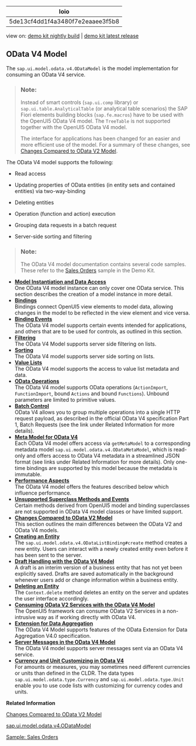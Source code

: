 <!-- loio5de13cf4dd1f4a3480f7e2eaaee3f5b8 -->

| loio |
| -----|
| 5de13cf4dd1f4a3480f7e2eaaee3f5b8 |

<div id="loio">

view on: [demo kit nightly build](https://openui5nightly.hana.ondemand.com/topic/5de13cf4dd1f4a3480f7e2eaaee3f5b8) | [demo kit latest release](https://sdk.openui5.org/topic/5de13cf4dd1f4a3480f7e2eaaee3f5b8)</div>

## OData V4 Model

The `sap.ui.model.odata.v4.ODataModel` is the model implementation for consuming an OData V4 service.

> ### Note:  
> Instead of smart controls \(`sap.ui.comp` library\) or `sap.ui.table.AnalyticalTable` \(or analytical table scenarios\) the SAP Fiori elements building blocks \(`sap.fe.macros`\) have to be used with the OpenUI5 OData V4 model. The `TreeTable` is not supported together with the OpenUI5 OData V4 model.
> 
> The interface for applications has been changed for an easier and more efficient use of the model. For a summary of these changes, see [Changes Compared to OData V2 Model](Changes_Compared_to_OData_V2_Model_abd4d7c.md).

The OData V4 model supports the following:

-   Read access

-   Updating properties of OData entities \(in entity sets and contained entities\) via two-way-binding

-   Deleting entities

-   Operation \(function and action\) execution

-   Grouping data requests in a batch request

-   Server-side sorting and filtering


> ### Note:  
> The OData V4 model documentation contains several code samples. These refer to the [Sales Orders](https://sdk.openui5.org/entity/sap.ui.model.odata.v4.ODataModel/sample/sap.ui.core.sample.odata.v4.SalesOrders) sample in the Demo Kit.

-   **[Model Instantiation and Data Access](Model_Instantiation_and_Data_Access_9613f1f.md "One OData V4 model instance can only cover one OData service. This section describes the
		creation of a model instance in more detail.")**  
One OData V4 model instance can only cover one OData service. This section describes the creation of a model instance in more detail.
-   **[Bindings](Bindings_54e0ddf.md "Bindings connect OpenUI5
		view elements to model data, allowing changes in the model to be reflected in the view
		element and vice versa.")**  
Bindings connect OpenUI5 view elements to model data, allowing changes in the model to be reflected in the view element and vice versa.
-   **[Binding Events](Binding_Events_1a010d3.md "The OData V4 model supports certain events intended for applications, and others that
		are to be used for controls, as outlined in this section.")**  
The OData V4 model supports certain events intended for applications, and others that are to be used for controls, as outlined in this section.
-   **[Filtering](Filtering_5338bd1.md "The OData V4 Model supports server side filtering on lists.")**  
The OData V4 Model supports server side filtering on lists.
-   **[Sorting](Sorting_d2ce3f5.md "The OData V4 model supports server side sorting on lists.")**  
The OData V4 model supports server side sorting on lists.
-   **[Value Lists](Value_Lists_ab267a6.md "The OData V4 model supports the access to value list metadata and data.")**  
The OData V4 model supports the access to value list metadata and data.
-   **[OData Operations](OData_Operations_b54f789.md "The OData V4 model supports OData operations (ActionImport,
			FunctionImport, bound Actions and bound
			Functions). Unbound parameters are limited to primitive
		values.")**  
The OData V4 model supports OData operations \(`ActionImport`, `FunctionImport`, bound `Actions` and bound `Functions`\). Unbound parameters are limited to primitive values.
-   **[Batch Control](Batch_Control_74142a3.md "OData V4 allows you to group multiple operations into a single HTTP request payload,
		as described in the official OData V4 specification Part 1, Batch Requests (see the link
		under Related Information for more details).")**  
OData V4 allows you to group multiple operations into a single HTTP request payload, as described in the official OData V4 specification Part 1, Batch Requests \(see the link under Related Information for more details\).
-   **[Meta Model for OData V4](Meta_Model_for_OData_V4_7f29fb3.md "Each OData V4 model offers access via getMetaModel to a
		corresponding metadata model sap.ui.model.odata.v4.ODataMetaModel, which is
		read-only and offers access to OData V4 metadata in a streamlined JSON format (see links
		under Related Information for more details). Only one-time bindings are supported by this
		model because the metadata is immutable.")**  
Each OData V4 model offers access via `getMetaModel` to a corresponding metadata model `sap.ui.model.odata.v4.ODataMetaModel`, which is read-only and offers access to OData V4 metadata in a streamlined JSON format \(see links under Related Information for more details\). Only one-time bindings are supported by this model because the metadata is immutable.
-   **[Performance Aspects](Performance_Aspects_5a0d286.md "The OData V4 model offers the features described below which influence
		performance.")**  
The OData V4 model offers the features described below which influence performance.
-   **[Unsupported Superclass Methods and Events](Unsupported_Superclass_Methods_and_Events_1232241.md "Certain methods derived from OpenUI5 model and binding
		superclasses are not supported in OData V4 model classes or have limited
		support.")**  
Certain methods derived from OpenUI5 model and binding superclasses are not supported in OData V4 model classes or have limited support.
-   **[Changes Compared to OData V2 Model](Changes_Compared_to_OData_V2_Model_abd4d7c.md "This section outlines the main differences between the OData V2 and OData V4
		models.")**  
This section outlines the main differences between the OData V2 and OData V4 models.
-   **[Creating an Entity](Creating_an_Entity_c9723f8.md "The sap.ui.model.odata.v4.ODataListBinding#create method creates a
		new entity. Users can interact with a newly created entity even before it has been sent to
		the server.")**  
The `sap.ui.model.odata.v4.ODataListBinding#create` method creates a new entity. Users can interact with a newly created entity even before it has been sent to the server.
-   **[Draft Handling with the OData V4 Model](Draft_Handling_with_the_OData_V4_Model_40986e6.md "A draft is an interim version of a business entity that has not yet been explicitly saved. Drafts are saved automatically in the
		background whenever users add or change information within a business entity.")**  
A draft is an interim version of a business entity that has not yet been explicitly saved. Drafts are saved automatically in the background whenever users add or change information within a business entity.
-   **[Deleting an Entity](Deleting_an_Entity_2613ebc.md "The Context.delete method deletes an entity on the server and
		updates the user interface accordingly.")**  
The `Context.delete` method deletes an entity on the server and updates the user interface accordingly.
-   **[Consuming OData V2 Services with the OData V4 Model](Consuming_OData_V2_Services_with_the_OData_V4_Model_365bdbd.md "The OpenUI5 framework can
		consume OData V2 Services in a non-intrusive way as if working directly with OData
		V4.")**  
The OpenUI5 framework can consume OData V2 Services in a non-intrusive way as if working directly with OData V4.
-   **[Extension for Data Aggregation](Extension_for_Data_Aggregation_7d91431.md "The OData V4 Model supports features of the OData Extension for Data Aggregation V4.0
		specification.")**  
The OData V4 Model supports features of the OData Extension for Data Aggregation V4.0 specification.
-   **[Server Messages in the OData V4 Model](Server_Messages_in_the_OData_V4_Model_fbe1cb5.md "The OData V4 model supports server messages sent via an OData V4 service.")**  
The OData V4 model supports server messages sent via an OData V4 service.
-   **[Currency and Unit Customizing in OData V4](Currency_and_Unit_Customizing_in_OData_V4_4d1b9d4.md "For amounts or measures, you may sometimes need different currencies or units than defined in the CLDR. The data types
      sap.ui.model.odata.type.Currency and sap.ui.model.odata.type.Unit enable you to use code lists with
    customizing for currency codes and units. ")**  
For amounts or measures, you may sometimes need different currencies or units than defined in the CLDR. The data types `sap.ui.model.odata.type.Currency` and `sap.ui.model.odata.type.Unit` enable you to use code lists with customizing for currency codes and units.

**Related Information**  


[Changes Compared to OData V2 Model](Changes_Compared_to_OData_V2_Model_abd4d7c.md "This section outlines the main differences between the OData V2 and OData V4 models.")

[sap.ui.model.odata.v4.ODataModel](https://sdk.openui5.org/api/sap.ui.model.odata.v4.ODataModel)

[Sample: Sales Orders](https://sdk.openui5.org/entity/sap.ui.model.odata.v4.ODataModel/sample/sap.ui.core.sample.odata.v4.SalesOrders)

